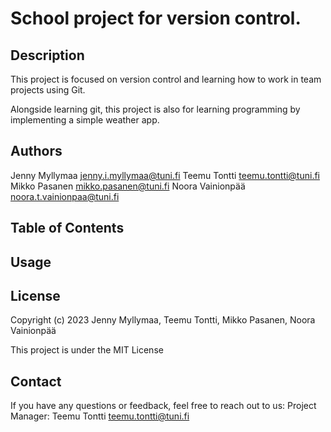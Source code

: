 # School project for version control.

## Description

This project is focused on version control and learning how to work in team projects using Git.

Alongside learning git, this project is also for learning programming by implementing a simple weather app.

## Authors

Jenny Myllymaa <jenny.i.myllymaa@tuni.fi>
Teemu Tontti <teemu.tontti@tuni.fi>
Mikko Pasanen <mikko.pasanen@tuni.fi>
Noora Vainionpää <noora.t.vainionpaa@tuni.fi>

## Table of Contents

## Usage

## License

Copyright (c) 2023 Jenny Myllymaa, Teemu Tontti, Mikko Pasanen, Noora Vainionpää

This project is under the MIT License

## Contact

If you have any questions or feedback, feel free to reach out to us:
Project Manager: Teemu Tontti <teemu.tontti@tuni.fi>
